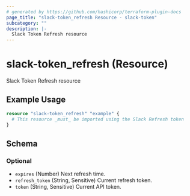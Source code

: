 ```yaml
---
# generated by https://github.com/hashicorp/terraform-plugin-docs
page_title: "slack-token_refresh Resource - slack-token"
subcategory: ""
description: |-
  Slack Token Refresh resource
---
```


# slack-token_refresh (Resource)

Slack Token Refresh resource

## Example Usage

```terraform
resource "slack-token_refresh" "example" {
  # This resource _must_ be imported using the Slack Refresh token
}
```

<!-- schema generated by tfplugindocs -->
## Schema

### Optional

- `expires` (Number) Next refresh time.
- `refresh_token` (String, Sensitive) Current refresh token.
- `token` (String, Sensitive) Current API token.


